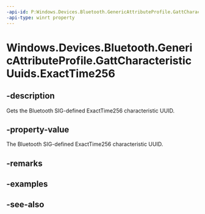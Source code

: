----api-id: P:Windows.Devices.Bluetooth.GenericAttributeProfile.GattCharacteristicUuids.ExactTime256
-api-type: winrt property
---<!-- Property syntaxpublic System.Guid ExactTime256 { get; }--># Windows.Devices.Bluetooth.GenericAttributeProfile.GattCharacteristicUuids.ExactTime256## -descriptionGets the Bluetooth SIG-defined ExactTime256 characteristic UUID.## -property-valueThe Bluetooth SIG-defined ExactTime256 characteristic UUID.## -remarks## -examples## -see-also